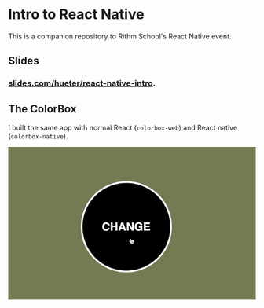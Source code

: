 # Intro to React Native

This is a companion repository to Rithm School's React Native event.

## Slides

### [slides.com/hueter/react-native-intro](https://slides.com/hueter/react-native-intro).

## The ColorBox

I built the same app with normal React (`colorbox-web`) and React native (`colorbox-native`).

![ColorBox](./colorbox.gif)
